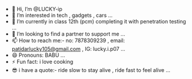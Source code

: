 - 👋 Hi, I’m @LUCKY-ip
- 👀 I’m interested in tech , gadgets , cars ...
- 🌱 I’m currently in class 12th (pcm) completing it with penetration testing ...
- 💞️ I’m looking to find a partner to support me ...
- 📫 How to reach me:- no: 7878309239 , email: patidarlucky105@gmail.com , IG: lucky.i.p07 ...
- 😄 Pronouns: BABU ...
- ⚡ Fun fact: i love cooking 
- 😎 i have a quote:- ride slow to stay alive , ride fast to feel alive ...

<!---
LUCKY-ip/LUCKY-ip is a ✨ special ✨ repository because its `README.md` (this file) appears on your GitHub profile.
You can click the Preview link to take a look at your changes...
--->
